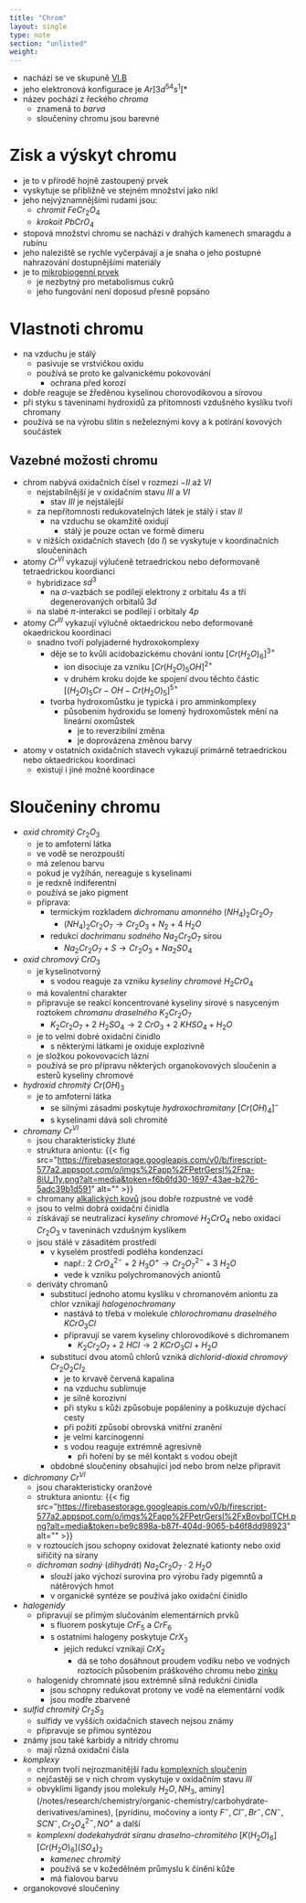 ```yaml
---
title: "Chrom"
layout: single
type: note
section: "unlisted"
weight: 
---
```

- nachází se ve skupuně [VI.B](/notes/research/chemistry/inorganic-chemistry/periodic-table/group-vi.b)
- jeho elektronová konfigurace je $Ar]3d^54s^1$[*
- název pochází z řeckého _chroma_
    - znamená to _barva_
    - sloučeniny chromu jsou barevné
# Zisk a výskyt chromu
- je to v přírodě hojně zastoupený prvek
- vyskytuje se přibližně ve stejném množství jako nikl
- jeho nejvýznamnějšími rudami jsou:
    - _chromit_ $FeCr_2O_4$
    - _krokoit_ $PbCrO_4$
- stopová množství chromu se nachází v drahých kamenech smaragdu a rubínu
- jeho naleziště se rychle vyčerpávají a je snaha o jeho postupné nahrazování dostupnějšími materiály
- je to [mikrobiogenní prvek](/notes/research/chemistry/biochemistry/dynamic-biochemistry/bioinorganic-chemistry)
    - je nezbytný pro metabolismus cukrů
    - jeho fungování není doposud přesně popsáno
# Vlastnoti chromu
- na vzduchu je stálý
    - pasivuje se vrstvičkou oxidu
    - používá se proto ke galvanickému pokovování
        - ochrana před korozí
- dobře reaguje se žředěnou kyselinou chorovodíkovou a sírovou
- při styku s taveninami hydroxidů za přítomnosti vzdušného kyslíku tvoří chromany
- používá se na výrobu slitin s neželeznými kovy a k potírání kovových součástek
## Vazebné možosti chromu
- chrom nabývá oxidačních čísel v rozmezí $-II$ až $VI$
    - nejstabilnější je v oxidačním stavu $III$ a $VI$
        - stav $III$ je nejstálejší
    - za nepřítomnosti redukovatelných látek je stálý i stav $II$
        - na vzduchu se okamžitě oxidují
            - stálý je pouze octan ve formě dimeru
    - v nižších oxidačních stavech (do $I$) se vyskytuje v koordinačních sloučeninách
- atomy $Cr^{VI}$ vykazují výlučeně tetraedrickou nebo deformovaně tetraedrickou koordianci
    - hybridizace $sd^3$
        - na $\sigma$-vazbách se podílejí elektrony z orbitalu $4s$ a tří degenerovaných orbitalů $3d$
    - na slabé $\pi$-interakci se podílejí i orbitaly $4p$
- atomy $Cr^{III}$ vykazují výlučně oktaedrickou nebo deformovaně okaedrickou koordinaci
    - snadno tvoří polyjaderné hydroxokomplexy
        - děje se to kvůli acidobazickému chování iontu $[Cr(H_2O)_6]^{3+}$
            - ion disociuje za vzniku $[Cr(H_2O)_5OH]^{2+}$
            - v druhém kroku dojde ke spojení dvou těchto částic $[(H_2O)_5Cr-OH-Cr(H_2O)_5]^{5+}$
        - tvorba hydroxomůstku je typická i pro amminkomplexy
            - působením hydroxidu se lomený hydroxomůstek mění na lineární oxomůstek
                - je to reverzibilní změna
                - je doprovázena změnou barvy
- atomy v ostatních oxidačních stavech vykazují primárně tetraedrickou nebo oktaedrickou koordinaci
    - existují i jiné možné koordinace
# Sloučeniny chromu
- _oxid chromitý_ $Cr_2O_3$
    - je to amfoterní látka
    - ve vodě se nerozpouští
    - má zelenou barvu
    - pokud je vyžíhán, nereaguje s kyselinami
    - je redxně indiferentní
    - používá se jako pigment
    - příprava:
        - termickým rozkladem _dichromanu amonného_ $(NH_4)_2Cr_2O_7$
            - $(NH_4)_2Cr_2O_7\longrightarrow{Cr_2O_3+N_2+4\ H_2O}$
        - redukcí _dochrimanu sodného_ $Na_2Cr_2O_7$ sírou
            - $Na_2Cr_2O_7+S\longrightarrow{Cr_2O_3+Na_2SO_4}$
- _oxid chromový_ $CrO_3$
    - je kyselinotvorný
        - s vodou reaguje za vzniku _kyseliny chromové_ $H_2CrO_4$
    - má kovalentní charakter
    - připravuje se reakcí koncentrované kyseliny sírové s nasyceným roztokem _chromanu draselného_ $K_2Cr_2O_7$
        - $K_2Cr_2O_7+2\ H_2SO_4\longrightarrow{2\ CrO_3+2\ KHSO_4+H_2O}$
    - je to velmi dobré oxidační činidlo
        - s některými látkami je oxiduje explozivně
    - je složkou pokovovacích lázní
    - používá se pro přípravu některých organokovových sloučenin a esterů kyseliny chromové
- _hydroxid chromitý_ $Cr(OH)_3$
    - je to amfoterní látka
        - se silnými zásadmi poskytuje _hydroxochromitany_ $[Cr(OH)_4]^-$
        - s kyselinami dává soli chromité
- _chromany_ $Cr^{VI}$
    - jsou charakteristicky žluté
    - struktura aniontu:
        {{< fig src="https://firebasestorage.googleapis.com/v0/b/firescript-577a2.appspot.com/o/imgs%2Fapp%2FPetrGersl%2Fna-8iU_l1y.png?alt=media&token=f6b6fd30-1697-43ae-b276-5adc39b1d591" alt="" >}}
    - chromany [alkalických kovů](/notes/research/chemistry/inorganic-chemistry/periodic-table/alkali-metals) jsou dobře rozpustné ve vodě
    - jsou to velmi dobrá oxidační činidla
    - získávají se neutralizací _kyseliny chromové_ $H_2CrO_4$ nebo oxidací $Cr_2O_3$ v taveninách vzdušným kyslíkem
    - jsou stálé v zásaditém prostředí
        - v kyselém prostředí podléha kondenzaci
            - např.: $2\ CrO_4^{2-}+2\ H_3O^+\longrightarrow{Cr_2O_7^{2-}+3\ H_2O}$
            - vede k vzniku polychromanových aniontů
    - deriváty chromanů
        - substitucí jednoho atomu kyslíku v chromanovém aniontu za chlor vznikají _halogenochromany_
            - nastává to třeba v molekule _chlorochromanu draselného_ $KCrO_3Cl$
            - připravují se varem kyseliny chlorovodíkové s dichromanem
                - $K_2Cr_2O_7+2\ HCl\longrightarrow{2\ KCrO_3Cl+H_2O}$
        - substitucí dvou atomů chlorů vzniká _dichlorid-dioxid chromový_ $Cr_2O_2Cl_2$
            - je to krvavě červená kapalina
            - na vzduchu sublimuje
            - je silně korozivní
            - při styku s kůži způsobuje popáleniny a poškuzuje dýchací cesty
            - při požití způsobí obrovská vnitřní zranění
            - je velmi karcinogenní
            - s vodou reaguje extrémně agresivně
                - při hoření by se měl kontakt s vodou obejít
        - obdobné sloučeniny obsahující jod nebo brom nelze připravit
- _dichromany_ $Cr^{VI}$
    - jsou charakteristicky oranžové
    - struktura aniontu:
        {{< fig src="https://firebasestorage.googleapis.com/v0/b/firescript-577a2.appspot.com/o/imgs%2Fapp%2FPetrGersl%2FxBovbolTCH.png?alt=media&token=be9c898a-b87f-404d-9065-b46f8dd98923" alt="" >}}
    - v roztoucích jsou schopny oxidovat železnaté kationty nebo oxid siřičitý na sírany
    - _dichroman sodný_ (_dihydrát_) $Na_2Cr_2O_7\cdot{2\ H_2O}$
        - slouží jako výchozí surovina pro výrobu řady pigemntů a nátěrových hmot
        - v organické syntéze se používá jako oxidační činidlo
- _halogenidy_
    - připravují se přímým slučováním elementárních prvků
        - s fluorem poskytuje $CrF_5$ a $CrF_6$
        - s ostatními halogeny poskytuje $CrX_3$
            - jejich redukcí vznikají $CrX_2$
                - dá se toho dosáhnout proudem vodíku nebo ve vodných roztocích působením práškového chromu nebo [zinku](/notes/research/chemistry/inorganic-chemistry/periodic-table/zinc)
    - halogenidy chromnaté jsou extrémně silná redukční činidla
        - jsou schopny redukovat protony ve vodě na elementární vodík
        - jsou modře zbarvené
- _sulfid chromitý_ $Cr_2S_3$
    - sulfidy ve vyšších oxidačních stavech nejsou známy
    - připravuje se přímou syntézou
- známy jsou také karbidy a nitridy chromu
    - mají různá oxidační čísla
- _komplexy_
    - chrom tvoří nejrozmanitější řadu [komplexních sloučenin](/notes/research/chemistry/inorganic-chemistry/general-inorganic-chemistry/complex-compounds)
    - nejčastěji se v nich chrom vyskytuje v oxidačním stavu $III$
    - obvyklími ligandy jsou molekuly $H_2O,NH_3$, aminy](/notes/research/chemistry/organic-chemistry/carbohydrate-derivatives/amines), [pyridinu, močoviny a ionty $F^-,Cl^-,Br^-,CN^-,SCN^-,Cr_2O_4^{2-},NO^+$ a další
    - _komplexní dodekahydrát síranu draselno-chromitého_ $[K(H_2O)_6][Cr(H_2O)_6] (SO_4)_2$
        - _kamenec chromitý_
        - používá se v kožedělném průmyslu k čínění kůže
        - má fialovou barvu
- organokovové sloučeniny
